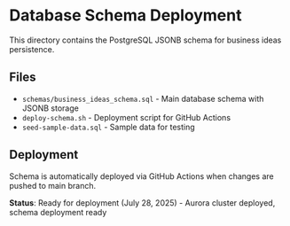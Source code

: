 # Database Schema Deployment

This directory contains the PostgreSQL JSONB schema for business ideas persistence.

## Files

- `schemas/business_ideas_schema.sql` - Main database schema with JSONB storage
- `deploy-schema.sh` - Deployment script for GitHub Actions
- `seed-sample-data.sql` - Sample data for testing

## Deployment

Schema is automatically deployed via GitHub Actions when changes are pushed to main branch.

**Status**: Ready for deployment (July 28, 2025) - Aurora cluster deployed, schema deployment ready